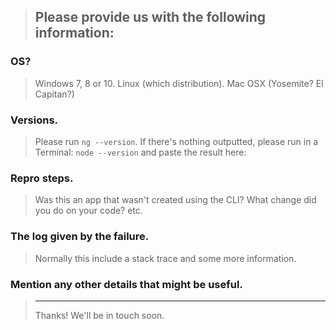 > ## Please provide us with the following information:

### OS?

> Windows 7, 8 or 10. Linux (which distribution). Mac OSX (Yosemite? El Capitan?)

### Versions.

> Please run `ng --version`. If there's nothing outputted, please run in a Terminal: `node --version` and paste the result here:

### Repro steps.

> Was this an app that wasn't created using the CLI? What change did you do on your code? etc.

### The log given by the failure.

> Normally this include a stack trace and some more information.

### Mention any other details that might be useful.

> ---
>
> Thanks! We'll be in touch soon.
